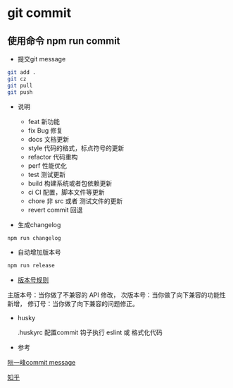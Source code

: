 
# git commit 

## 使用命令 npm run commit

* 提交git message
  
``` bash
git add .
git cz
git pull
git push
```
* 说明
  * feat 新功能
  * fix Bug 修复
  * docs 文档更新
  * style 代码的格式，标点符号的更新
  * refactor 代码重构
  * perf 性能优化
  * test 测试更新
  * build 构建系统或者包依赖更新
  * ci CI 配置，脚本文件等更新
  * chore 非 src 或者 测试文件的更新
  * revert commit 回退

* 生成changelog
  
``` bash
npm run changelog
```

* 自动增加版本号
  
``` bash
npm run release
```

* [版本号规则](https://semver.org/lang/zh-CN/)
  
主版本号：当你做了不兼容的 API 修改，
次版本号：当你做了向下兼容的功能性新增，
修订号：当你做了向下兼容的问题修正。


* husky
  
  .huskyrc 配置commit 钩子执行 eslint 或 格式化代码




* 参考
  
[阮一峰commit message](http://www.ruanyifeng.com/blog/2016/01/commit_message_change_log.html)

[知乎](https://zhuanlan.zhihu.com/p/51894196)